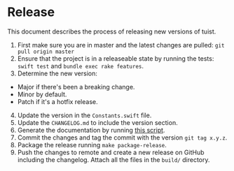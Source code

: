 # Release

This document describes the process of releasing new versions of tuist.

1.  First make sure you are in master and the latest changes are pulled: `git pull origin master`
2.  Ensure that the project is in a releaseable state by running the tests: `swift test` and `bundle exec rake features`.
3.  Determine the new version:

- Major if there's been a breaking change.
- Minor by default.
- Patch if it's a hotfix release.

4.  Update the version in the `Constants.swift` file.
5.  Update the `CHANGELOG.md` to include the version section.
6.  Generate the documentation by running [this script](https://github.com/tuist/jazzy-theme).
7.  Commit the changes and tag the commit with the version `git tag x.y.z`.
8.  Package the release running `make package-release`.
9.  Push the changes to remote and create a new release on GitHub including the changelog. Attach all the files in the `build/` directory.
